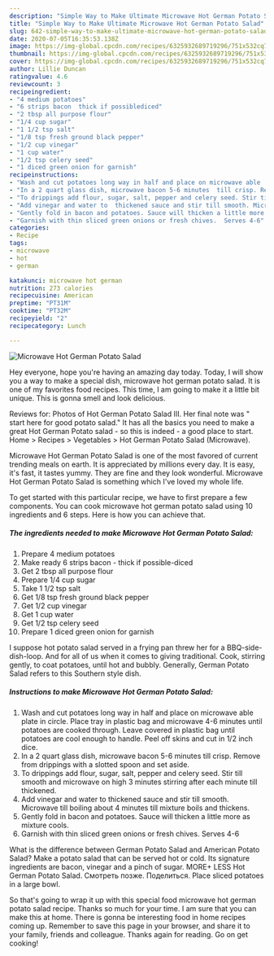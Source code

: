 ```yaml
---
description: "Simple Way to Make Ultimate Microwave Hot German Potato Salad"
title: "Simple Way to Make Ultimate Microwave Hot German Potato Salad"
slug: 642-simple-way-to-make-ultimate-microwave-hot-german-potato-salad
date: 2020-07-05T16:35:53.138Z
image: https://img-global.cpcdn.com/recipes/6325932689719296/751x532cq70/microwave-hot-german-potato-salad-recipe-main-photo.jpg
thumbnail: https://img-global.cpcdn.com/recipes/6325932689719296/751x532cq70/microwave-hot-german-potato-salad-recipe-main-photo.jpg
cover: https://img-global.cpcdn.com/recipes/6325932689719296/751x532cq70/microwave-hot-german-potato-salad-recipe-main-photo.jpg
author: Lillie Duncan
ratingvalue: 4.6
reviewcount: 3
recipeingredient:
- "4 medium potatoes"
- "6 strips bacon  thick if possiblediced"
- "2 tbsp all purpose flour"
- "1/4 cup sugar"
- "1 1/2 tsp salt"
- "1/8 tsp fresh ground black pepper"
- "1/2 cup vinegar"
- "1 cup water"
- "1/2 tsp celery seed"
- "1 diced green onion for garnish"
recipeinstructions:
- "Wash and cut potatoes long way in half and place on microwave able  plate in circle. Place tray in plastic bag and microwave 4-6 minutes  until potatoes are cooked through. Leave covered in plastic bag until potatoes are cool enough to handle. Peel off skins and cut in 1/2 inch dice."
- "In a 2 quart glass dish, microwave bacon 5-6 minutes  till crisp. Remove from drippings with a slotted spoon and set aside."
- "To drippings add flour, sugar, salt, pepper and celery seed. Stir till smooth and microwave on high 3 minutes stirring after each minute till thickened."
- "Add vinegar and water to  thickened sauce and stir till smooth. Microwave till boiling about 4 minutes till mixture boils and thickens."
- "Gently fold in bacon and potatoes. Sauce will thicken a little more as mixture cools."
- "Garnish with thin sliced green onions or fresh chives.  Serves 4-6"
categories:
- Recipe
tags:
- microwave
- hot
- german

katakunci: microwave hot german 
nutrition: 273 calories
recipecuisine: American
preptime: "PT31M"
cooktime: "PT32M"
recipeyield: "2"
recipecategory: Lunch

---
```



![Microwave Hot German Potato Salad](https://img-global.cpcdn.com/recipes/6325932689719296/751x532cq70/microwave-hot-german-potato-salad-recipe-main-photo.jpg)

Hey everyone, hope you're having an amazing day today. Today, I will show you a way to make a special dish, microwave hot german potato salad. It is one of my favorites food recipes. This time, I am going to make it a little bit unique. This is gonna smell and look delicious.

Reviews for: Photos of Hot German Potato Salad III. Her final note was &#34; start here for good potato salad.&#34; It has all the basics you need to make a great Hot German Potato salad - so this is indeed - a good place to start. Home &gt; Recipes &gt; Vegetables &gt; Hot German Potato Salad (Microwave).

Microwave Hot German Potato Salad is one of the most favored of current trending meals on earth. It is appreciated by millions every day. It is easy, it's fast, it tastes yummy. They are fine and they look wonderful. Microwave Hot German Potato Salad is something which I've loved my whole life.


To get started with this particular recipe, we have to first prepare a few components. You can cook microwave hot german potato salad using 10 ingredients and 6 steps. Here is how you can achieve that.

<!--inarticleads1-->

##### The ingredients needed to make Microwave Hot German Potato Salad:

1. Prepare 4 medium potatoes
1. Make ready 6 strips bacon - thick if possible-diced
1. Get 2 tbsp all purpose flour
1. Prepare 1/4 cup sugar
1. Take 1 1/2 tsp salt
1. Get 1/8 tsp fresh ground black pepper
1. Get 1/2 cup vinegar
1. Get 1 cup water
1. Get 1/2 tsp celery seed
1. Prepare 1 diced green onion for garnish


I suppose hot potato salad served in a frying pan threw her for a BBQ-side-dish-loop. And for all of us when it comes to giving traditional. Cook, stirring gently, to coat potatoes, until hot and bubbly. Generally, German Potato Salad refers to this Southern style dish. 

<!--inarticleads2-->

##### Instructions to make Microwave Hot German Potato Salad:

1. Wash and cut potatoes long way in half and place on microwave able  plate in circle. Place tray in plastic bag and microwave 4-6 minutes  until potatoes are cooked through. Leave covered in plastic bag until potatoes are cool enough to handle. Peel off skins and cut in 1/2 inch dice.
1. In a 2 quart glass dish, microwave bacon 5-6 minutes  till crisp. Remove from drippings with a slotted spoon and set aside.
1. To drippings add flour, sugar, salt, pepper and celery seed. Stir till smooth and microwave on high 3 minutes stirring after each minute till thickened.
1. Add vinegar and water to  thickened sauce and stir till smooth. Microwave till boiling about 4 minutes till mixture boils and thickens.
1. Gently fold in bacon and potatoes. Sauce will thicken a little more as mixture cools.
1. Garnish with thin sliced green onions or fresh chives.  Serves 4-6


What is the difference between German Potato Salad and American Potato Salad? Make a potato salad that can be served hot or cold. Its signature ingredients are bacon, vinegar and a pinch of sugar. MORE+ LESS Hot German Potato Salad. Смотреть позже. Поделиться. Place sliced potatoes in a large bowl. 

So that's going to wrap it up with this special food microwave hot german potato salad recipe. Thanks so much for your time. I am sure that you can make this at home. There is gonna be interesting food in home recipes coming up. Remember to save this page in your browser, and share it to your family, friends and colleague. Thanks again for reading. Go on get cooking!
